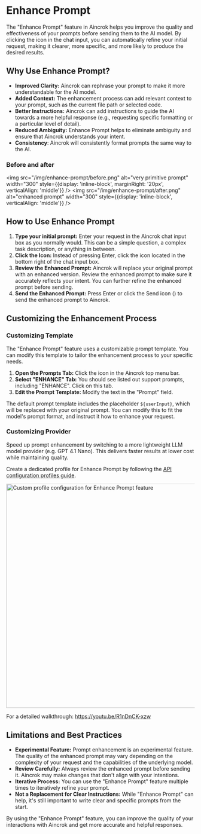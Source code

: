 # Enhance Prompt

The "Enhance Prompt" feature in Aincrok helps you improve the quality and effectiveness of your prompts before sending them to the AI model. By clicking the <Codicon name="sparkle" /> icon in the chat input, you can automatically refine your initial request, making it clearer, more specific, and more likely to produce the desired results.

## Why Use Enhance Prompt?

- **Improved Clarity:** Aincrok can rephrase your prompt to make it more understandable for the AI model.
- **Added Context:** The enhancement process can add relevant context to your prompt, such as the current file path or selected code.
- **Better Instructions:** Aincrok can add instructions to guide the AI towards a more helpful response (e.g., requesting specific formatting or a particular level of detail).
- **Reduced Ambiguity:** Enhance Prompt helps to eliminate ambiguity and ensure that Aincrok understands your intent.
- **Consistency**: Aincrok will consistently format prompts the same way to the AI.

### Before and after

<img src="/img/enhance-prompt/before.png" alt="very primitive prompt" width="300" style={{display: 'inline-block', marginRight: '20px', verticalAlign: 'middle'}} />
<img src="/img/enhance-prompt/after.png" alt="enhanced prompt" width="300" style={{display: 'inline-block', verticalAlign: 'middle'}} />

## How to Use Enhance Prompt

1.  **Type your initial prompt:** Enter your request in the Aincrok chat input box as you normally would. This can be a simple question, a complex task description, or anything in between.
2.  **Click the <Codicon name="sparkle" /> Icon:** Instead of pressing Enter, click the <Codicon name="sparkle" /> icon located in the bottom right of the chat input box.
3.  **Review the Enhanced Prompt:** Aincrok will replace your original prompt with an enhanced version. Review the enhanced prompt to make sure it accurately reflects your intent. You can further refine the enhanced prompt before sending.
4.  **Send the Enhanced Prompt:** Press Enter or click the Send icon (<Codicon name="send" />) to send the enhanced prompt to Aincrok.

## Customizing the Enhancement Process

### Customizing Template

The "Enhance Prompt" feature uses a customizable prompt template. You can modify this template to tailor the enhancement process to your specific needs.

1.  **Open the Prompts Tab:** Click the <Codicon name="notebook" /> icon in the Aincrok top menu bar.
2.  **Select "ENHANCE" Tab:** You should see listed out support prompts, including "ENHANCE". Click on this tab.
3.  **Edit the Prompt Template:** Modify the text in the "Prompt" field.

The default prompt template includes the placeholder `${userInput}`, which will be replaced with your original prompt. You can modify this to fit the model's prompt format, and instruct it how to enhance your request.

### Customizing Provider

Speed up prompt enhancement by switching to a more lightweight LLM model provider (e.g. GPT 4.1 Nano). This delivers faster results at lower cost while maintaining quality.

Create a dedicated profile for Enhance Prompt by following the [API configuration profiles guide](/features/api-configuration-profiles).

<img src="/img/enhance-prompt/custom-enhance-profile.png" alt="Custom profile configuration for Enhance Prompt feature" width="600" />

For a detailed walkthrough: https://youtu.be/R1nDnCK-xzw

## Limitations and Best Practices

- **Experimental Feature:** Prompt enhancement is an experimental feature. The quality of the enhanced prompt may vary depending on the complexity of your request and the capabilities of the underlying model.
- **Review Carefully:** Always review the enhanced prompt before sending it. Aincrok may make changes that don't align with your intentions.
- **Iterative Process:** You can use the "Enhance Prompt" feature multiple times to iteratively refine your prompt.
- **Not a Replacement for Clear Instructions:** While "Enhance Prompt" can help, it's still important to write clear and specific prompts from the start.

By using the "Enhance Prompt" feature, you can improve the quality of your interactions with Aincrok and get more accurate and helpful responses.
